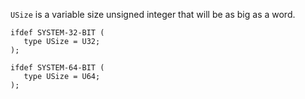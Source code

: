 <link rel="stylesheet" type="text/css" href="styles.css">

`USize` is a variable size unsigned integer that will be as big as a word.

```
ifdef SYSTEM-32-BIT (
   type USize = U32;
);

ifdef SYSTEM-64-BIT (
   type USize = U64;
);
```
